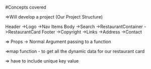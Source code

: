 #Concepts covered

=>Will develop a project (Our Project Structure)

  Header
  ->Logo
  ->Nav Items
  Body
  ->Search
  ->RestaurantContainer
  ->RestaurantCard
  Footer
  ->Copyright
  ->Links
  ->Address
  ->Contact

=> Props  -> Normal Argument passing to a function
<!-- For eg:-  <Header resName="Sushant Foods"/>  -> Here resName="Sushant Foods" is props -->

=>map function - to get all the dynamic data for our restaurant card

=> have to include unique key value 